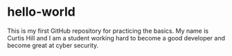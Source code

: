 # hello-world
This is my first GitHub repository for practicing the basics.
My name is Curtis Hill and I am a student working hard to become a good developer
and become great at cyber security. 
